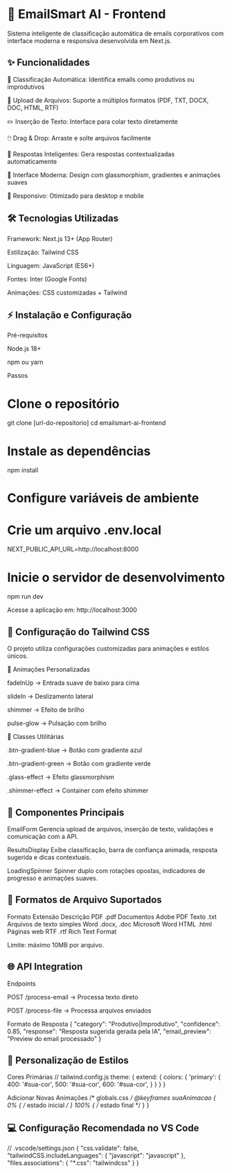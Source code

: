 # 📧 EmailSmart AI - Frontend
Sistema inteligente de classificação automática de emails corporativos com interface moderna e responsiva desenvolvida em Next.js.

## ✨ Funcionalidades

🧠 Classificação Automática: Identifica emails como produtivos ou improdutivos

📂 Upload de Arquivos: Suporte a múltiplos formatos (PDF, TXT, DOCX, DOC, HTML, RTF)

✏️ Inserção de Texto: Interface para colar texto diretamente

🖱️ Drag & Drop: Arraste e solte arquivos facilmente

🤖 Respostas Inteligentes: Gera respostas contextualizadas automaticamente

🎨 Interface Moderna: Design com glassmorphism, gradientes e animações suaves

📱 Responsivo: Otimizado para desktop e mobile

## 🛠️ Tecnologias Utilizadas

Framework: Next.js 13+ (App Router)

Estilização: Tailwind CSS

Linguagem: JavaScript (ES6+)

Fontes: Inter (Google Fonts)

Animações: CSS customizadas + Tailwind

## ⚡ Instalação e Configuração
Pré-requisitos

Node.js 18+

npm ou yarn

Passos
# Clone o repositório
git clone [url-do-repositorio]
cd emailsmart-ai-frontend

# Instale as dependências
npm install

# Configure variáveis de ambiente
# Crie um arquivo .env.local
NEXT_PUBLIC_API_URL=http://localhost:8000

# Inicie o servidor de desenvolvimento
npm run dev


Acesse a aplicação em: http://localhost:3000

## 🎨 Configuração do Tailwind CSS

O projeto utiliza configurações customizadas para animações e estilos únicos.

🔹 Animações Personalizadas

fadeInUp → Entrada suave de baixo para cima

slideIn → Deslizamento lateral

shimmer → Efeito de brilho

pulse-glow → Pulsação com brilho

🔹 Classes Utilitárias

.btn-gradient-blue → Botão com gradiente azul

.btn-gradient-green → Botão com gradiente verde

.glass-effect → Efeito glassmorphism

.shimmer-effect → Container com efeito shimmer

## 🧩 Componentes Principais

EmailForm
Gerencia upload de arquivos, inserção de texto, validações e comunicação com a API.

ResultsDisplay
Exibe classificação, barra de confiança animada, resposta sugerida e dicas contextuais.

LoadingSpinner
Spinner duplo com rotações opostas, indicadores de progresso e animações suaves.

## 📁 Formatos de Arquivo Suportados
Formato	Extensão	Descrição
PDF	.pdf	Documentos Adobe PDF
Texto	.txt	Arquivos de texto simples
Word	.docx, .doc	Microsoft Word
HTML	.html	Páginas web
RTF	.rtf	Rich Text Format

Limite: máximo 10MB por arquivo.

## 🌐 API Integration
Endpoints

POST /process-email → Processa texto direto

POST /process-file → Processa arquivos enviados

Formato de Resposta
{
  "category": "Produtivo|Improdutivo",
  "confidence": 0.85,
  "response": "Resposta sugerida gerada pela IA",
  "email_preview": "Preview do email processado"
}

## 🎨 Personalização de Estilos
Cores Primárias
// tailwind.config.js
theme: {
  extend: {
    colors: {
      'primary': {
        400: '#sua-cor',
        500: '#sua-cor',
        600: '#sua-cor',
      }
    }
  }
}

Adicionar Novas Animações
/* globals.css */
@keyframes suaAnimacao {
  0% { /* estado inicial */ }
  100% { /* estado final */ }
}

## 💻 Configuração Recomendada no VS Code
// .vscode/settings.json
{
  "css.validate": false,
  "tailwindCSS.includeLanguages": {
    "javascript": "javascript"
  },
  "files.associations": {
    "*.css": "tailwindcss"
  }
}
